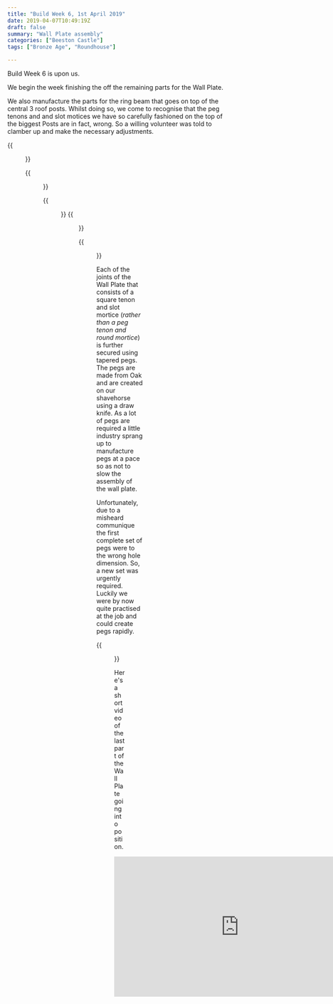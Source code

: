 ```yaml
---
title: "Build Week 6, 1st April 2019"
date: 2019-04-07T10:49:19Z
draft: false
summary: "Wall Plate assembly"
categories: ["Beeston Castle"]
tags: ["Bronze Age", "Roundhouse"]

---
```


Build Week 6 is upon us.

We begin the week finishing the off the remaining parts for the Wall Plate. 

We also manufacture the parts for 
the ring beam that goes on top of the central 3 roof posts.
Whilst doing so, we come to recognise that the peg tenons and and slot motices we have
so carefully fashioned on the top of the biggest Posts are in fact, wrong. So a willing volunteer
was told to clamber up and make the necessary adjustments.

{{<figure src="../eagles-eye-view.jpg" 
caption="Whilst working on the joinery atop the largest three posts, I can see a new team of miniature Builders have arrived.">}}

{{<figure src="../up-she-goes.jpg" caption="Lifting our first Wall Plate beam into position.">}}

{{<figure src="../60-percent-there-1.jpg">}}
{{<figure src="../60-percent-there-2.jpg" caption="By the end of Day 2, 60% of the Wall Plate was up.">}}

{{<figure src="../she-is-round.jpg" caption="By the end of Day 3, the house she is round!">}}

Each of the joints of the Wall Plate that consists of a square tenon and slot mortice (_rather than a peg tenon and round mortice_) 
is further secured using tapered pegs. The pegs are made from Oak and are created on our shavehorse using a draw knife.
As a lot of pegs are required a little industry sprang up to manufacture pegs at a pace so as not to slow the assembly of the 
wall plate.

Unfortunately, due to a misheard communique the first complete set of pegs were to the wrong hole dimension. 
So, a new set was urgently required. Luckily we were by now quite practised at the job and could 
create pegs rapidly.

{{<figure src="../ready-for-the-roof.jpg" 
caption="By the end of Build Week 6, both wall plates are complete and we're ready for the roof">}}

Here's a short video of the last part of the Wall Plate going into position.
<iframe width="560" height="315" src="https://www.youtube.com/embed/EGt8FAI9mu8" frameborder="0" allow="accelerometer; autoplay; encrypted-media; gyroscope; picture-in-picture" allowfullscreen></iframe>
